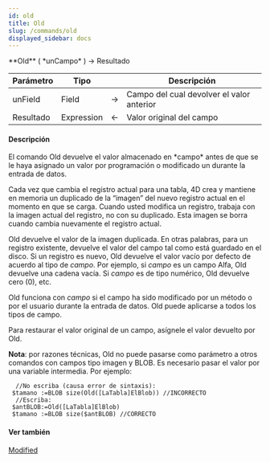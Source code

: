 ```yaml
---
id: old
title: Old
slug: /commands/old
displayed_sidebar: docs
---
```


<!--REF #_command_.Old.Syntax-->**Old** ( *unCampo* ) -> Resultado<!-- END REF-->
<!--REF #_command_.Old.Params-->
| Parámetro | Tipo |  | Descripción |
| --- | --- | --- | --- |
| unField | Field | &#8594;  | Campo del cual devolver el valor anterior |
| Resultado | Expression | &#8592; | Valor original del campo |

<!-- END REF-->

#### Descripción 

<!--REF #_command_.Old.Summary-->El comando Old devuelve el valor almacenado en *campo* antes de que se le haya asignado un valor por programación o modificado un durante la entrada de datos.<!-- END REF--> 

Cada vez que cambia el registro actual para una tabla, 4D crea y mantiene en memoria un duplicado de la “imagen” del nuevo registro actual en el momento en que se carga. Cuando usted modifica un registro, trabaja con la imagen actual del registro, no con su duplicado. Esta imagen se borra cuando cambia nuevamente el registro actual.

Old devuelve el valor de la imagen duplicada. En otras palabras, para un registro existente, devuelve el valor del campo tal como está guardado en el disco. Si un registro es nuevo, Old devuelve el valor vacío por defecto de acuerdo al tipo de *campo*. Por ejemplo, si *campo* es un campo Alfa, Old devuelve una cadena vacía. Si *campo* es de tipo numérico, Old devuelve cero (0), etc.

Old funciona con *campo* si el campo ha sido modificado por un método o por el usuario durante la entrada de datos. Old puede aplicarse a todos los tipos de campo.

Para restaurar el valor original de un campo, asígnele el valor devuelto por Old.

**Nota**: por razones técnicas, Old no puede pasarse como parámetro a otros comandos con campos tipo imagen y BLOB. Es necesario pasar el valor por una variable intermedia. Por ejemplo:

```4d
  //No escriba (causa error de sintaxis):
 $tamano :=BLOB size(Old([LaTabla]ElBlob)) //INCORRECTO
  //Escriba:
 $antBLOB:=Old([LaTabla]ElBlob)
 $tamano :=BLOB size($antBLOB) //CORRECTO
```

#### Ver también 

[Modified](modified.md)  